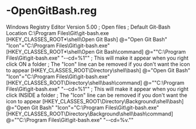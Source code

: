 # -OpenGitBash.reg
Windows Registry Editor Version 5.00 ; Open files ; Default Git-Bash Location C:\Program Files\Git\git-bash.exe  [HKEY_CLASSES_ROOT\*\shell\Open Git Bash] @="Open Git Bash" "Icon"="C:\\Program Files\\Git\\git-bash.exe"  [HKEY_CLASSES_ROOT\*\shell\Open Git Bash\command] @="\"C:\\Program Files\\Git\\git-bash.exe\" \"--cd=%1\""  ; This will make it appear when you right click ON a folder ; The "Icon" line can be removed if you don't want the icon to appear  [HKEY_CLASSES_ROOT\Directory\shell\bash] @="Open Git Bash" "Icon"="C:\\Program Files\\Git\\git-bash.exe"   [HKEY_CLASSES_ROOT\Directory\shell\bash\command] @="\"C:\\Program Files\\Git\\git-bash.exe\" \"--cd=%1\""  ; This will make it appear when you right click INSIDE a folder ; The "Icon" line can be removed if you don't want the icon to appear  [HKEY_CLASSES_ROOT\Directory\Background\shell\bash] @="Open Git Bash" "Icon"="C:\\Program Files\\Git\\git-bash.exe"  [HKEY_CLASSES_ROOT\Directory\Background\shell\bash\command] @="\"C:\\Program Files\\Git\\git-bash.exe\" \"--cd=%v.\""
